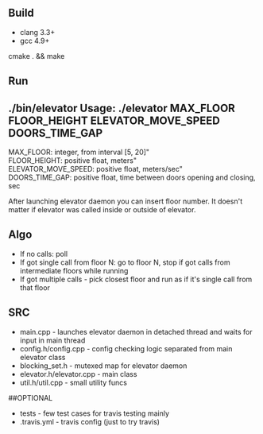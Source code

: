 ## Build

- clang 3.3+
- gcc 4.9+

cmake . && make

## Run
./bin/elevator
Usage: ./elevator MAX_FLOOR FLOOR_HEIGHT ELEVATOR_MOVE_SPEED DOORS_TIME_GAP
---------------------------------------------------------------------------
MAX_FLOOR: integer, from interval [5, 20]"                                 
FLOOR_HEIGHT: positive float, meters"                                      
ELEVATOR_MOVE_SPEED: positive float, meters/sec"                           
DOORS_TIME_GAP: positive float, time between doors opening and closing, sec

After launching elevator daemon you can insert floor number. It doesn't matter
if elevator was called inside or outside of elevator.


## Algo
- If no calls: poll
- If got single call from floor N: go to floor N, stop if got calls from intermediate
floors while running
- If got multiple calls - pick closest floor and run as if it's single call from that floor


## SRC
- main.cpp - launches elevator daemon in detached thread and waits for input in main thread
- config.h/config.cpp - config checking logic separated from main elevator class
- blocking_set.h - mutexed map for elevator daemon
- elevator.h/elevator.cpp - main class
- util.h/util.cpp - small utility funcs

##OPTIONAL
- tests - few test cases for travis testing mainly
- .travis.yml - travis config (just to try travis)
